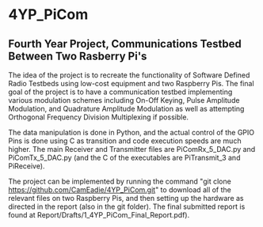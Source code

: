 # 4YP_PiCom

## Fourth Year Project, Communications Testbed Between Two Rasberry Pi's

The idea of the project is to recreate the functionality of Software Defined Radio Testbeds using low-cost equipment and two Raspberry Pis. The final goal of the project is to have a communication testbed implementing various modulation schemes including On-Off Keying, Pulse Amplitude Modulation, and Quadrature Amplitude Modulation as well as attempting Orthogonal Frequency Division Multiplexing if possible.

The data manipulation is done in Python, and the actual control of the GPIO Pins is done using C as transition and code execution speeds are much higher. The main Receiver and Transmitter files are PiComRx_5_DAC.py and PiComTx_5_DAC.py (and the C of the executables are PiTransmit_3 and PiReceive).

The project can be implemented by running the command "git clone https://github.com/CamEadie/4YP_PiCom.git" to download all of the relevant files on two Raspberry Pis, and then setting up the hardware as directed in the report (also in the git folder). The final submitted report is found at Report/Drafts/1_4YP_PiCom_Final_Report.pdf).

